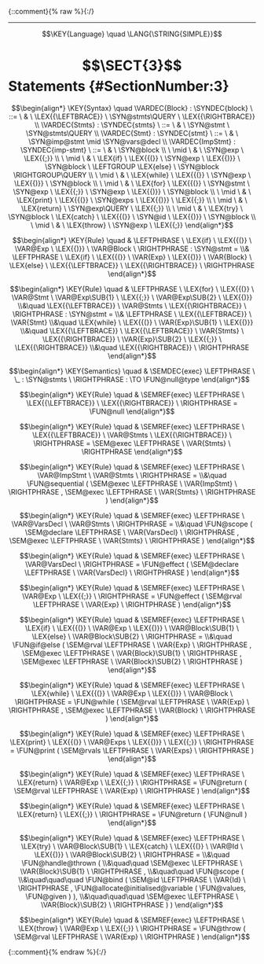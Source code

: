 {::comment}{% raw %}{:/}


----

$$\KEY{Language} \quad \LANG{\STRING{SIMPLE}}$$

# $$\SECT{3}$$ Statements {#SectionNumber:3}


$$\begin{align*}
  \KEY{Syntax} \quad
    \VARDEC{Block} : \SYNDEC{block}
      \ ::= \ & \
      \LEX{{\LEFTBRACE}} \ \SYN@stmts\QUERY \ \LEX{{\RIGHTBRACE}}
    \\
    \VARDEC{Stmts} : \SYNDEC{stmts}
      \ ::= \ & \
      \SYN@stmt \ \SYN@stmts\QUERY
    \\
    \VARDEC{Stmt} : \SYNDEC{stmt}
      \ ::= \ & \
      \SYN@imp@stmt \mid \SYN@vars@decl
    \\
    \VARDEC{ImpStmt} : \SYNDEC{imp-stmt}
      \ ::= \ & \
      \SYN@block \\
      \ \mid \ & \ \SYN@exp \ \LEX{{;}} \\
      \ \mid \ & \ \LEX{if} \ \LEX{{(}} \ \SYN@exp \ \LEX{{)}} \ \SYN@block \ \LEFTGROUP \LEX{else} \ \SYN@block \RIGHTGROUP\QUERY \\
      \ \mid \ & \ \LEX{while} \ \LEX{{(}} \ \SYN@exp \ \LEX{{)}} \ \SYN@block \\
      \ \mid \ & \ \LEX{for} \ \LEX{{(}} \ \SYN@stmt \ \SYN@exp \ \LEX{{;}} \ \SYN@exp \ \LEX{{)}} \ \SYN@block \\
      \ \mid \ & \ \LEX{print} \ \LEX{{(}} \ \SYN@exps \ \LEX{{)}} \ \LEX{{;}} \\
      \ \mid \ & \ \LEX{return} \ \SYN@exp\QUERY \ \LEX{{;}} \\
      \ \mid \ & \ \LEX{try} \ \SYN@block \ \LEX{catch} \ \LEX{{(}} \ \SYN@id \ \LEX{{)}} \ \SYN@block \\
      \ \mid \ & \ \LEX{throw} \ \SYN@exp \ \LEX{{;}}
\end{align*}$$

$$\begin{align*}
  \KEY{Rule} \quad
    & \LEFTPHRASE \
        \LEX{if} \ \LEX{{(}} \ \VAR@Exp \ \LEX{{)}} \ \VAR@Block \
      \RIGHTPHRASE : \SYN@stmt = \\&
      \LEFTPHRASE \
        \LEX{if} \ \LEX{{(}} \ \VAR{Exp} \ \LEX{{)}} \ \VAR{Block} \ \LEX{else} \ \LEX{{\LEFTBRACE}} \ \LEX{{\RIGHTBRACE}} \
      \RIGHTPHRASE
\end{align*}$$

$$\begin{align*}
  \KEY{Rule} \quad
    & \LEFTPHRASE \
        \LEX{for} \ \LEX{{(}} \ \VAR@Stmt \ \VAR@Exp\SUB{1} \ \LEX{{;}} \ \VAR@Exp\SUB{2} \ \LEX{{)}} \\&\quad
        \LEX{{\LEFTBRACE}} \ \VAR@Stmts \ \LEX{{\RIGHTBRACE}} \
      \RIGHTPHRASE : \SYN@stmt = \\&
      \LEFTPHRASE \
        \LEX{{\LEFTBRACE}} \ \VAR{Stmt} \\&\quad
        \LEX{while} \ \LEX{{(}} \ \VAR{Exp}\SUB{1} \ \LEX{{)}} \\&\quad
        \LEX{{\LEFTBRACE}} \ \LEX{{\LEFTBRACE}} \ \VAR{Stmts} \ \LEX{{\RIGHTBRACE}} \ \VAR{Exp}\SUB{2} \ \LEX{{;}} \ \LEX{{\RIGHTBRACE}} \\&\quad
        \LEX{{\RIGHTBRACE}} \
      \RIGHTPHRASE
\end{align*}$$

$$\begin{align*}
  \KEY{Semantics} \quad
  & \SEMDEC{exec} \LEFTPHRASE \ \_ : \SYN@stmts \ \RIGHTPHRASE  
    :  \TO \FUN@null@type 
\end{align*}$$

$$\begin{align*}
  \KEY{Rule} \quad
    & \SEMREF{exec} \LEFTPHRASE \
                            \LEX{{\LEFTBRACE}} \ \LEX{{\RIGHTBRACE}} \
                          \RIGHTPHRASE  = 
      \FUN@null
\end{align*}$$

$$\begin{align*}
  \KEY{Rule} \quad
    & \SEMREF{exec} \LEFTPHRASE \
                            \LEX{{\LEFTBRACE}} \ \VAR@Stmts \ \LEX{{\RIGHTBRACE}} \
                          \RIGHTPHRASE  = 
      \SEM@exec \LEFTPHRASE \
                \VAR{Stmts} \
              \RIGHTPHRASE 
\end{align*}$$

$$\begin{align*}
  \KEY{Rule} \quad
    & \SEMREF{exec} \LEFTPHRASE \
                            \VAR@ImpStmt \ \VAR@Stmts \
                          \RIGHTPHRASE  = \\&\quad
      \FUN@sequential
        (  \SEM@exec \LEFTPHRASE \
                        \VAR{ImpStmt} \
                      \RIGHTPHRASE , 
               \SEM@exec \LEFTPHRASE \
                        \VAR{Stmts} \
                      \RIGHTPHRASE  )
\end{align*}$$

$$\begin{align*}
  \KEY{Rule} \quad
    & \SEMREF{exec} \LEFTPHRASE \
                            \VAR@VarsDecl \ \VAR@Stmts \
                          \RIGHTPHRASE  = \\&\quad
      \FUN@scope
        (  \SEM@declare \LEFTPHRASE \
                        \VAR{VarsDecl} \
                      \RIGHTPHRASE , 
               \SEM@exec \LEFTPHRASE \
                        \VAR{Stmts} \
                      \RIGHTPHRASE  )
\end{align*}$$

$$\begin{align*}
  \KEY{Rule} \quad
    & \SEMREF{exec} \LEFTPHRASE \
                            \VAR@VarsDecl \
                          \RIGHTPHRASE  = 
      \FUN@effect
        (  \SEM@declare \LEFTPHRASE \
                        \VAR{VarsDecl} \
                      \RIGHTPHRASE  )
\end{align*}$$

$$\begin{align*}
  \KEY{Rule} \quad
    & \SEMREF{exec} \LEFTPHRASE \
                            \VAR@Exp \ \LEX{{;}} \
                          \RIGHTPHRASE  = 
      \FUN@effect
        (  \SEM@rval \LEFTPHRASE \
                        \VAR{Exp} \
                      \RIGHTPHRASE  )
\end{align*}$$

$$\begin{align*}
  \KEY{Rule} \quad
    & \SEMREF{exec} \LEFTPHRASE \
                            \LEX{if} \ \LEX{{(}} \ \VAR@Exp \ \LEX{{)}} \ \VAR@Block\SUB{1} \ \LEX{else} \ \VAR@Block\SUB{2} \
                          \RIGHTPHRASE  = \\&\quad
      \FUN@if@else
        (  \SEM@rval \LEFTPHRASE \
                        \VAR{Exp} \
                      \RIGHTPHRASE , 
               \SEM@exec \LEFTPHRASE \
                        \VAR{Block}\SUB{1} \
                      \RIGHTPHRASE , 
               \SEM@exec \LEFTPHRASE \
                        \VAR{Block}\SUB{2} \
                      \RIGHTPHRASE  )
\end{align*}$$

$$\begin{align*}
  \KEY{Rule} \quad
    & \SEMREF{exec} \LEFTPHRASE \
                            \LEX{while} \ \LEX{{(}} \ \VAR@Exp \ \LEX{{)}} \ \VAR@Block \
                          \RIGHTPHRASE  = 
      \FUN@while
        (  \SEM@rval \LEFTPHRASE \
                        \VAR{Exp} \
                      \RIGHTPHRASE , 
               \SEM@exec \LEFTPHRASE \
                        \VAR{Block} \
                      \RIGHTPHRASE  )
\end{align*}$$

$$\begin{align*}
  \KEY{Rule} \quad
    & \SEMREF{exec} \LEFTPHRASE \
                            \LEX{print} \ \LEX{{(}} \ \VAR@Exps \ \LEX{{)}} \ \LEX{{;}} \
                          \RIGHTPHRASE  = 
      \FUN@print
        (  \SEM@rvals \LEFTPHRASE \
                        \VAR{Exps} \
                      \RIGHTPHRASE  )
\end{align*}$$

$$\begin{align*}
  \KEY{Rule} \quad
    & \SEMREF{exec} \LEFTPHRASE \
                            \LEX{return} \ \VAR@Exp \ \LEX{{;}} \
                          \RIGHTPHRASE  = 
      \FUN@return
        (  \SEM@rval \LEFTPHRASE \
                        \VAR{Exp} \
                      \RIGHTPHRASE  )
\end{align*}$$

$$\begin{align*}
  \KEY{Rule} \quad
    & \SEMREF{exec} \LEFTPHRASE \
                            \LEX{return} \ \LEX{{;}} \
                          \RIGHTPHRASE  = 
      \FUN@return
        (  \FUN@null )
\end{align*}$$

$$\begin{align*}
  \KEY{Rule} \quad
    & \SEMREF{exec} \LEFTPHRASE \
                            \LEX{try} \ \VAR@Block\SUB{1} \ \LEX{catch} \ \LEX{{(}} \ \VAR@Id \ \LEX{{)}} \ \VAR@Block\SUB{2} \
                          \RIGHTPHRASE  = \\&\quad
      \FUN@handle@thrown
        ( \\&\quad\quad \SEM@exec \LEFTPHRASE \
                        \VAR{Block}\SUB{1} \
                      \RIGHTPHRASE , \\&\quad\quad
               \FUN@scope
                ( \\&\quad\quad\quad \FUN@bind
                        (  \SEM@id \LEFTPHRASE \
                                        \VAR{Id} \
                                      \RIGHTPHRASE , 
                               \FUN@allocate@initialised@variable
                                (  \FUN@values, 
                                       \FUN@given ) ), \\&\quad\quad\quad
                       \SEM@exec \LEFTPHRASE \
                                \VAR{Block}\SUB{2} \
                              \RIGHTPHRASE  ) )
\end{align*}$$

$$\begin{align*}
  \KEY{Rule} \quad
    & \SEMREF{exec} \LEFTPHRASE \
                            \LEX{throw} \ \VAR@Exp \ \LEX{{;}} \
                          \RIGHTPHRASE  = 
      \FUN@throw
        (  \SEM@rval \LEFTPHRASE \
                        \VAR{Exp} \
                      \RIGHTPHRASE  )
\end{align*}$$



[Funcons-beta]: /CBS-beta/math/Funcons-beta
  "FUNCONS-BETA"
[Unstable-Funcons-beta]: /CBS-beta/math/Unstable-Funcons-beta
  "UNSTABLE-FUNCONS-BETA"
[Languages-beta]: /CBS-beta/math/Languages-beta
  "LANGUAGES-BETA"
[Unstable-Languages-beta]: /CBS-beta/math/Unstable-Languages-beta
  "UNSTABLE-LANGUAGES-BETA"
[CBS-beta]: /CBS-beta
  "CBS-BETA"
[SIMPLE-3-Statements.cbs]: https://github.com/plancomps/CBS-beta/blob/math/Languages-beta/SIMPLE/SIMPLE-cbs/SIMPLE/SIMPLE-3-Statements/SIMPLE-3-Statements.cbs
  "CBS SOURCE FILE ON GITHUB"
[PLAIN]: /CBS-beta/docs/Languages-beta/SIMPLE/SIMPLE-cbs/SIMPLE/SIMPLE-3-Statements
  "CBS SOURCE WEB PAGE"
 [PRETTY]: /CBS-beta/math/Languages-beta/SIMPLE/SIMPLE-cbs/SIMPLE/SIMPLE-3-Statements
  "CBS-KATEX WEB PAGE"
[PDF]: /CBS-beta/math/Languages-beta/SIMPLE/SIMPLE-cbs/SIMPLE/SIMPLE-3-Statements/SIMPLE-3-Statements.pdf
  "CBS-LATEX PDF FILE"
[PLanCompS Project]: https://plancomps.github.io
  "PROGRAMMING LANGUAGE COMPONENTS AND SPECIFICATIONS PROJECT HOME PAGE"
{::comment}{% endraw %}{:/}
